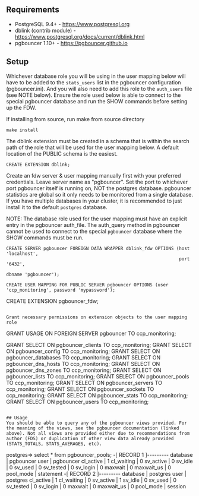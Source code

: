 ## Requirements

 * PostgreSQL 9.4+ - https://www.postgresql.org
 * dblink (contrib module) - https://www.postgresql.org/docs/current/dblink.html
 * pgbouncer 1.10+ - https://pgbouncer.github.io

## Setup

Whichever database role you will be using in the user mapping below will have to be added to the `stats_users` list in the pgbouncer configuration (pgbouncer.ini). And you will also need to add this role to the `auth_users` file (see NOTE below). Ensure the role used below is able to connect to the special pgbouncer database and run the SHOW commands before setting up the FDW.


If installing from source, run make from source directory
```
make install
```

The dblink extension must be created in a schema that is within the search path of the role that will be used for the user mapping below. A default location of the PUBLIC schema is the easiest.
```
CREATE EXTENSION dblink;
```

Create an fdw server & user mapping manually first with your preferred credentials. Leave server name as "pgbouncer". Set the port to whichever port pgbouncer itself is running on, NOT the postgres database. pgbouncer statistics are global so it only needs to be monitored from a single database. If you have multiple databases in your cluster, it is recommended to just install it to the default `postgres` database.

NOTE: The database role used for the user mapping must have an explicit entry in the pgbouncer auth_file. The auth_query method in pgbouncer cannot be used to connect to the special `pgbouncer` database where the SHOW commands must be run.

```
CREATE SERVER pgbouncer FOREIGN DATA WRAPPER dblink_fdw OPTIONS (host 'localhost',
                                                                 port '6432',
                                                                 dbname 'pgbouncer');

CREATE USER MAPPING FOR PUBLIC SERVER pgbouncer OPTIONS (user 'ccp_monitoring', password 'mypassword');
```
CREATE EXTENSION pgbouncer_fdw;
```

Grant necessary permissions on extension objects to the user mapping role
```
GRANT USAGE ON FOREIGN SERVER pgbouncer TO ccp_monitoring;

GRANT SELECT ON pgbouncer_clients TO ccp_monitoring;
GRANT SELECT ON pgbouncer_config TO ccp_monitoring;
GRANT SELECT ON pgbouncer_databases TO ccp_monitoring;
GRANT SELECT ON pgbouncer_dns_hosts TO ccp_monitoring;
GRANT SELECT ON pgbouncer_dns_zones TO ccp_monitoring;
GRANT SELECT ON pgbouncer_lists TO ccp_monitoring;
GRANT SELECT ON pgbouncer_pools TO ccp_monitoring;
GRANT SELECT ON pgbouncer_servers TO ccp_monitoring;
GRANT SELECT ON pgbouncer_sockets TO ccp_monitoring;
GRANT SELECT ON pgbouncer_stats TO ccp_monitoring;
GRANT SELECT ON pgbouncer_users TO ccp_monitoring;

```

## Usage
You should be able to query any of the pgbouncer views provided. For the meaning of the views, see the pgbouncer documentation (linked above). Not all views are provided either due to recommendations from author (FDS) or duplication of other view data already provided (STATS_TOTALS, STATS_AVERAGES, etc).

```
postgres=> select * from pgbouncer_pools;
-[ RECORD 1 ]---------
database   | pgbouncer
user       | pgbouncer
cl_active  | 1
cl_waiting | 0
sv_active  | 0
sv_idle    | 0
sv_used    | 0
sv_tested  | 0
sv_login   | 0
maxwait    | 0
maxwait_us | 0
pool_mode  | statement
-[ RECORD 2 ]---------
database   | postgres
user       | postgres
cl_active  | 1
cl_waiting | 0
sv_active  | 1
sv_idle    | 0
sv_used    | 0
sv_tested  | 0
sv_login   | 0
maxwait    | 0
maxwait_us | 0
pool_mode  | session
```
